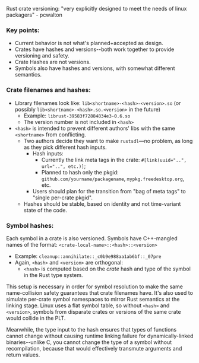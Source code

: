Rust crate versioning: "very explicitly designed to meet the needs of linux packagers" - pcwalton

### Key points:
* Current behavior is not what's planned+accepted as design.
* Crates have hashes and versions--both work together to provide versioning and safety.
* Crate Hashes are not versions.
* Symbols also have hashes and versions, with somewhat different semantics.

### Crate filenames and hashes:
* Library filenames look like: `lib<shortname>-<hash>-<version>.so` (or possibly `lib<shortname>-<hash>.so.<version>` in the future)
    * Example: `librust-39583f72884834e3-0.6.so`
    * The version number is not included in `<hash>`
* `<hash>` is intended to prevent different authors' libs with the same `<shortname>` from conflicting.
    * Two authors decide they want to make `rustsdl`&mdash;no problem, as long as they pick different hash inputs.
        * Hash inputs:
            * Currently the link meta tags in the crate: `#[link(uuid="..", url="..", etc.)]`;
            * Planned to hash only the pkgid: `github.com/yourname/packagename`, `mypkg.freedesktop.org`, etc.
        * Users should plan for the transition from "bag of meta tags" to "single per-crate pkgid".
    * Hashes should be stable, based on identity and not time-variant state of the code.

### Symbol hashes:
Each symbol in a crate is also versioned. Symbols have C++-mangled names of the format: `<crate-local-name>::<hash>::<version>`
* Example: `cleanup::annihilate::_c0b9e988aa1ab6bf::_07pre`
* Again, `<hash>` and `<version>` are orthogonal:
    * `<hash>` is computed based on the *crate* hash and type of the symbol in the Rust type system.

This setup is necessary in order for symbol resolution to make the same name-collision safety guarantees that crate filenames have. It's also used to simulate per-crate symbol namespaces to mirror Rust semantics at the linking stage. Linux uses a flat symbol table, so without `<hash>` and `<version>`, symbols from disparate crates or versions of the same crate would collide in the PLT.

Meanwhile, the type input to the hash ensures that types of functions cannot change without causing runtime linking failure for dynamically-linked binaries--unlike C, you cannot change the type of a symbol without recompilation, because that would effectively transmute arguments and return values.